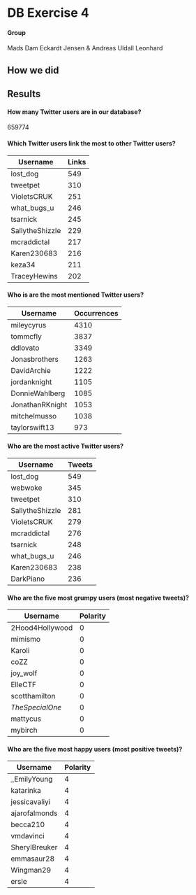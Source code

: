 # DB Exercise 4
#### Group
Mads Dam Eckardt Jensen & Andreas Uldall Leonhard

## How we did

## Results

#### How many Twitter users are in our database?
659774

#### Which Twitter users link the most to other Twitter users?
| Username        | Links |
|-----------------|-------|
| lost_dog        | 549   |
| tweetpet        | 310   |
| VioletsCRUK     | 251   |
| what_bugs_u     | 246   |
| tsarnick        | 245   |
| SallytheShizzle | 229   |
| mcraddictal     | 217   |
| Karen230683     | 216   |
| keza34          | 211   |
| TraceyHewins    | 202   |


#### Who is are the most mentioned Twitter users?
| Username        | Occurrences |
|-----------------|-------------|
| mileycyrus      | 4310        |
| tommcfly        | 3837        |
| ddlovato        | 3349        |
| Jonasbrothers   | 1263        |
| DavidArchie     | 1222        |
| jordanknight    | 1105        |
| DonnieWahlberg  | 1085        |
| JonathanRKnight | 1053        |
| mitchelmusso    | 1038        |
| taylorswift13   | 973         |

#### Who are the most active Twitter users?
| Username        | Tweets |
|-----------------|--------|
| lost_dog        | 549    |
| webwoke         | 345    |
| tweetpet        | 310    |
| SallytheShizzle | 281    |
| VioletsCRUK     | 279    |
| mcraddictal     | 276    |
| tsarnick        | 248    |
| what_bugs_u     | 246    |
| Karen230683     | 238    |
| DarkPiano       | 236    |

#### Who are the five most grumpy users (most negative tweets)?
| Username        | Polarity |
|-----------------|----------|
| 2Hood4Hollywood | 0        |
| mimismo         | 0        |
| Karoli          | 0        |
| coZZ            | 0        |
| joy_wolf        | 0        |
| ElleCTF         | 0        |
| scotthamilton   | 0        |
| _TheSpecialOne_ | 0        |
| mattycus        | 0        |
| mybirch         | 0        |

#### Who are the five most happy users (most positive tweets)?
| Username      | Polarity |
|---------------|----------|
| _EmilyYoung   | 4        |
| katarinka     | 4        |
| jessicavaliyi | 4        |
| ajarofalmonds | 4        |
| becca210      | 4        |
| vmdavinci     | 4        |
| SherylBreuker | 4        |
| emmasaur28    | 4        |
| Wingman29     | 4        |
| ersle         | 4        |
